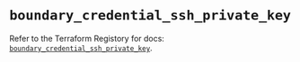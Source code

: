 # `boundary_credential_ssh_private_key`

Refer to the Terraform Registory for docs: [`boundary_credential_ssh_private_key`](https://registry.terraform.io/providers/hashicorp/boundary/1.1.9/docs/resources/credential_ssh_private_key).
